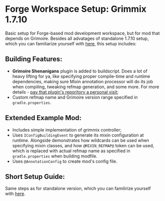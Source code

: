 # Forge Workspace Setup: Grimmix 1.7.10

Basic setup for Forge-based mod development workspace, but for mod that depends on Grimoire. Besides all advatages of standalone 1.7.10 setup, which you can familiarize yourself with [here](https://github.com/CrucibleMC/ForgeWorkspaceSetup#readme), this setup includes:

## Building Features:

- **Grimoire Shenanigans** plugin is added to buildscript. Does a lot of heavy lifting for ya, like specifying proper compile-time and runtime dependencies, making sure Mixin annotation processor will do its job when compiling, tweaking refmap generation, and some more. For more details - [pay that plugin's reporitory a personal visit](https://github.com/CrucibleMC/Grimoire-Shenanigans#readme);
- Custom refmap name and Grimoire version range specified in `gradle.properties`.

## Extended Example Mod:

- Includes simple implementation of grimmix controller;
- Uses `IConfigBuildingEvent` to generate its mixin configuration at runtime. Alongside demonstrates how wildcards can be used when specifying mixin classes, and how `@MIXIN_REFMAP@` token can be used, which is replaced with actual refmap name as specified in `gradle.properties` when building modfile.
- Uses `@AnnotationConfig` to create mod's config file.

## Short Setup Guide:

Same steps as for standalone version, which you can familirize yourself with [here](https://github.com/CrucibleMC/ForgeWorkspaceSetup/tree/1.7.10-standalone#short-setup-guide).